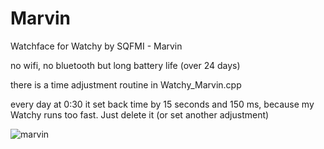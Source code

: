 # Marvin
Watchface for Watchy by SQFMI - Marvin

no wifi, no bluetooth but long battery life (over 24 days)

there is a time adjustment routine in Watchy_Marvin.cpp

every day at 0:30 it set back time by 15 seconds and 150 ms, because my Watchy runs too fast. Just delete it (or set another adjustment)

![marvin](https://github.com/MartMarq/Marvin/assets/139223739/a19301e5-3c84-48f7-ae4f-30291fed1769)
